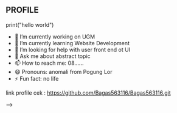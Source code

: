## PROFILE

print("hello world")
- 🔭 I’m currently working on UGM
- 🌱 I’m currently learning Website Development
- 🤔 I’m looking for help with user front end ot UI
- 💬 Ask me about abstract topic
- 📫 How to reach me: 08......
- 😄 Pronouns: anomali from Pogung Lor
- ⚡ Fun fact: no life 

link profile cek : https://github.com/Bagas563116/Bagas563116.git

-->
